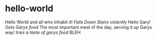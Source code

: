 # hello-world
Hello World and all who Inhabit it!
*Falls Down Stairs violently*
Hello Gary!
*Gets Garys food*
The most important meal of the day,
serving it up Garys way!
*tries a taste of garys food*
BLEH
